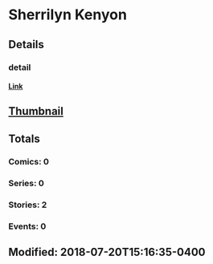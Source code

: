 # Sherrilyn  Kenyon 
## Details
### detail
#### [Link](http://marvel.com/comics/creators/7292/sherrilyn_kenyon?utm_campaign=apiRef&utm_source=225578a89fc76f3d20fbffda5d17a88d)
## [Thumbnail](http://i.annihil.us/u/prod/marvel/i/mg/b/40/image_not_available.jpg)
## Totals
### Comics: 0
### Series: 0
### Stories: 2
### Events: 0
## Modified: 2018-07-20T15:16:35-0400